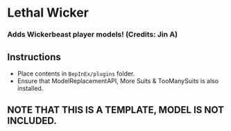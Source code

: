 # Lethal Wicker
### Adds Wickerbeast player models! (Credits: Jin A)

## Instructions
- Place contents in `BepInEx/plugins` folder.
- Ensure that ModelReplacementAPI, More Suits & TooManySuits is also installed.

## NOTE THAT THIS IS A TEMPLATE, MODEL IS NOT INCLUDED.
